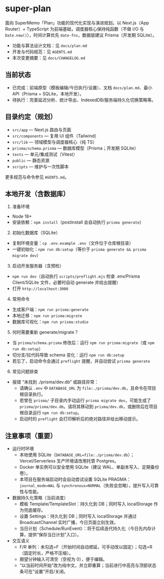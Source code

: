 # super-plan

面向 SuperMemo「Plan」功能的现代化实现与演进规划。以 Next.js（App Router）+ TypeScript 为前端基础，调度器核心保持纯函数（不做 I/O 与 `Date.now()`），时间计算优先 `date-fns`，数据层建议 Prisma（开发期 SQLite）。

- 功能与算法设计文档：见 `docs/plan.md`
- 开发与代码规范：见 `AGENTS.md`
 - 本次变更摘要：见 `docs/CHANGELOG.md`

## 当前状态
- 已完成：前端原型（模板编辑/今日执行/设置）、文档 `docs/plan.md`、最小 API（Prisma + SQLite，本地开发）。
- 待执行：完善延迟分析、统计导出、IndexedDB/服务端持久化切换策略等。

## 目录约定（规划）
- `src/app` — Next.js 路由与页面
- `src/components` — 复用 UI 组件（Tailwind）
- `src/lib` — 领域模型与调度器核心（纯 TS）
- `prisma/schema.prisma` — 数据库模型（Prisma；开发期 SQLite）
- `tests` — 单元/集成测试（Vitest）
- `public` — 静态资源
- `scripts` — 维护与一次性脚本

更多规范与命令参见 `AGENTS.md`。

## 本地开发（含数据库）
1) 准备环境
- Node 18+
- 安装依赖：`npm install`（postinstall 会自动执行 `prisma generate`）

2) 初始化数据库（SQLite）
- 复制环境变量：`cp .env.example .env`（文件位于仓库根目录）
- 一键初始化：`npm run db:setup`（等价于 `prisma generate && prisma migrate dev`）

3) 启动开发服务器（含预检）
- `npm run dev`（自动执行 `scripts/preflight.mjs` 检查 .env/Prisma Client/SQLite 文件，必要时自动 generate 并给出提醒）
- 打开 `http://localhost:3000`

4) 常用命令
- 生成客户端：`npm run prisma:generate`
- 本地迁移：`npm run prisma:migrate`
- 数据库可视化：`npm run prisma:studio`

5) 何时需要重新 generate/migrate？
- 当 `prisma/schema.prisma` 修改后：运行 `npm run prisma:migrate`（或 `npm run db:setup`）
- 切分支/拉代码导致 schema 变化：运行 `npm run db:setup`
- 若忘了，启动命令会通过 `preflight` 提醒，并自动尝试 `prisma generate`

6) 常见问题排查
- 报错 “未找到 ./prisma/dev.db” 或路径异常：
  - 请确认 `.env` 中 `DATABASE_URL` 为 `file:./prisma/dev.db`，且命令在项目根目录执行。
  - 若曾在 `prisma/` 子目录内手动运行 `prisma migrate dev`，可能生成了 `prisma/prisma/dev.db`。请将其移动到 `prisma/dev.db`，或删除后在项目根目录运行 `npm run db:setup`。
  - 启动时的 `preflight` 会打印解析后的绝对路径并给出移动提示。

## 注意事项（重要）
- 运行时环境
  - 本地使用 SQLite（`DATABASE_URL=file:./prisma/dev.db`）；Vercel/Serverless 生产环境请改用托管 Postgres。
  - Docker 单实例可以安全使用 SQLite（建议 WAL、单副本写入、定期备份卷）。
  - 本项目在服务端启动时会自动尝试设置 SQLite PRAGMA：`journal_mode=WAL` 与 `synchronous=NORMAL`（失败会忽略），提升写入可靠性与性能。
- 数据持久化策略（当前进度）
  - 模板 Template/TemplateSlot：持久化到 DB；同时写入 localStorage 作为兜底缓存。
  - 设置 Settings：持久化到 DB；同时写入 localStorage 并通过 BroadcastChannel 实时广播，今日页面立刻生效。
  - 当日计划（Schedule/RunEvent）：将于后续迭代持久化（今日先内存计算，提供“保存当日计划”入口）。
- 交互语义
  - F/R 单列：未勾选=F（开始时间自动顺延，可手动改以固定）；勾选=R（固定时长，严格不压缩）。
  - 期望分钟输入可清空（空视为 0），便于编辑。
  - “以当前时间开始”改为纯中文，并立即重算；当前进行中高亮与顶部状态条可在“设置”开启/关闭。
